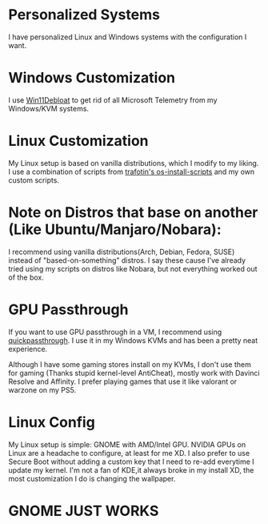# Personalized Systems

I have personalized Linux and Windows systems with the configuration I want.

# Windows Customization

I use [Win11Debloat](https://github.com/Raphire/Win11Debloat) to get rid of all Microsoft Telemetry from my Windows/KVM systems.

# Linux Customization

My Linux setup is based on vanilla distributions, which I modify to my liking. I use a combination of scripts from [trafotin's os-install-scripts](https://gitlab.com/trafotin/os-install-scripts) and my own custom scripts.

# Note on Distros that base on another (Like Ubuntu/Manjaro/Nobara):

I recommend using vanilla distributions(Arch, Debian, Fedora, SUSE) instead of "based-on-something" distros. I say these cause I've already tried using my scripts on distros like Nobara, but not everything worked out of the box.

# GPU Passthrough

If you want to use GPU passthrough in a VM, I recommend using [quickpassthrough](https://github.com/HikariKnight/quickpassthrough). I use it in my Windows KVMs and has been a pretty neat experience.

Although I have some gaming stores install on my KVMs, I don't use them for gaming (Thanks stupid kernel-level AntiCheat), mostly work with Davinci Resolve and Affinity. I prefer playing games that use it like valorant or warzone on my PS5.

# Linux Config

My Linux setup is simple: GNOME with AMD/Intel GPU. NVIDIA GPUs on Linux are a headache to configure, at least for me XD. I also prefer to use Secure Boot without adding a custom key that I need to re-add everytime I update my kernel. I'm not a fan of KDE,it always broke in my install XD, the most customization I do is changing the wallpaper.

# GNOME JUST WORKS